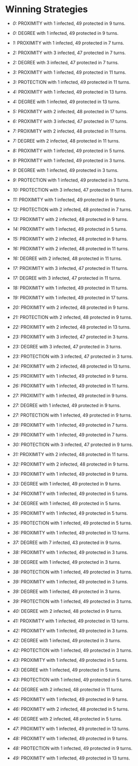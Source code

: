 # Winning Strategies

* _0:_ PROXIMITY with 1 infected, 49 protected in 9 turns.


* _0:_ DEGREE with 1 infected, 49 protected in 9 turns.


* _1:_ PROXIMITY with 1 infected, 49 protected in 7 turns.


* _2:_ PROXIMITY with 3 infected, 47 protected in 7 turns.


* _2:_ DEGREE with 3 infected, 47 protected in 7 turns.


* _3:_ PROXIMITY with 1 infected, 49 protected in 11 turns.


* _3:_ PROTECTION with 1 infected, 49 protected in 11 turns.


* _4:_ PROXIMITY with 1 infected, 49 protected in 13 turns.


* _4:_ DEGREE with 1 infected, 49 protected in 13 turns.


* _5:_ PROXIMITY with 2 infected, 48 protected in 17 turns.


* _6:_ PROXIMITY with 3 infected, 47 protected in 17 turns.


* _7:_ PROXIMITY with 2 infected, 48 protected in 11 turns.


* _7:_ DEGREE with 2 infected, 48 protected in 11 turns.


* _8:_ PROXIMITY with 1 infected, 49 protected in 5 turns.


* _9:_ PROXIMITY with 1 infected, 49 protected in 3 turns.


* _9:_ DEGREE with 1 infected, 49 protected in 3 turns.


* _9:_ PROTECTION with 1 infected, 49 protected in 3 turns.


* _10:_ PROTECTION with 3 infected, 47 protected in 11 turns.


* _11:_ PROXIMITY with 1 infected, 49 protected in 9 turns.


* _12:_ PROTECTION with 2 infected, 48 protected in 7 turns.


* _13:_ PROXIMITY with 2 infected, 48 protected in 9 turns.


* _14:_ PROXIMITY with 1 infected, 49 protected in 5 turns.


* _15:_ PROXIMITY with 2 infected, 48 protected in 9 turns.


* _16:_ PROXIMITY with 2 infected, 48 protected in 11 turns.


* _16:_ DEGREE with 2 infected, 48 protected in 11 turns.


* _17:_ PROXIMITY with 3 infected, 47 protected in 11 turns.


* _17:_ DEGREE with 3 infected, 47 protected in 11 turns.


* _18:_ PROXIMITY with 1 infected, 49 protected in 11 turns.


* _19:_ PROXIMITY with 1 infected, 49 protected in 17 turns.


* _20:_ PROXIMITY with 2 infected, 48 protected in 9 turns.


* _21:_ PROTECTION with 2 infected, 48 protected in 9 turns.


* _22:_ PROXIMITY with 2 infected, 48 protected in 13 turns.


* _23:_ PROXIMITY with 3 infected, 47 protected in 3 turns.


* _23:_ DEGREE with 3 infected, 47 protected in 3 turns.


* _23:_ PROTECTION with 3 infected, 47 protected in 3 turns.


* _24:_ PROXIMITY with 2 infected, 48 protected in 13 turns.


* _25:_ PROXIMITY with 1 infected, 49 protected in 9 turns.


* _26:_ PROXIMITY with 1 infected, 49 protected in 11 turns.


* _27:_ PROXIMITY with 1 infected, 49 protected in 9 turns.


* _27:_ DEGREE with 1 infected, 49 protected in 9 turns.


* _27:_ PROTECTION with 1 infected, 49 protected in 9 turns.


* _28:_ PROXIMITY with 1 infected, 49 protected in 7 turns.


* _29:_ PROXIMITY with 1 infected, 49 protected in 7 turns.


* _30:_ PROTECTION with 3 infected, 47 protected in 9 turns.


* _31:_ PROXIMITY with 2 infected, 48 protected in 11 turns.


* _32:_ PROXIMITY with 2 infected, 48 protected in 9 turns.


* _33:_ PROXIMITY with 1 infected, 49 protected in 9 turns.


* _33:_ DEGREE with 1 infected, 49 protected in 9 turns.


* _34:_ PROXIMITY with 1 infected, 49 protected in 5 turns.


* _34:_ DEGREE with 1 infected, 49 protected in 5 turns.


* _35:_ PROXIMITY with 1 infected, 49 protected in 5 turns.


* _35:_ PROTECTION with 1 infected, 49 protected in 5 turns.


* _36:_ PROXIMITY with 1 infected, 49 protected in 13 turns.


* _37:_ DEGREE with 7 infected, 43 protected in 9 turns.


* _38:_ PROXIMITY with 1 infected, 49 protected in 3 turns.


* _38:_ DEGREE with 1 infected, 49 protected in 3 turns.


* _38:_ PROTECTION with 1 infected, 49 protected in 3 turns.


* _39:_ PROXIMITY with 1 infected, 49 protected in 3 turns.


* _39:_ DEGREE with 1 infected, 49 protected in 3 turns.


* _39:_ PROTECTION with 1 infected, 49 protected in 3 turns.


* _40:_ DEGREE with 2 infected, 48 protected in 9 turns.


* _41:_ PROXIMITY with 1 infected, 49 protected in 13 turns.


* _42:_ PROXIMITY with 1 infected, 49 protected in 3 turns.


* _42:_ DEGREE with 1 infected, 49 protected in 3 turns.


* _42:_ PROTECTION with 1 infected, 49 protected in 3 turns.


* _43:_ PROXIMITY with 1 infected, 49 protected in 5 turns.


* _43:_ DEGREE with 1 infected, 49 protected in 5 turns.


* _43:_ PROTECTION with 1 infected, 49 protected in 5 turns.


* _44:_ DEGREE with 2 infected, 48 protected in 11 turns.


* _45:_ PROXIMITY with 1 infected, 49 protected in 9 turns.


* _46:_ PROXIMITY with 2 infected, 48 protected in 5 turns.


* _46:_ DEGREE with 2 infected, 48 protected in 5 turns.


* _47:_ PROXIMITY with 1 infected, 49 protected in 13 turns.


* _48:_ PROXIMITY with 1 infected, 49 protected in 9 turns.


* _48:_ PROTECTION with 1 infected, 49 protected in 9 turns.


* _49:_ PROXIMITY with 1 infected, 49 protected in 13 turns.


